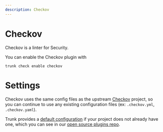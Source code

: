 ```yaml
---
description: Checkov
---
```


# Checkov

Checkov is a linter for Security.

You can enable the Checkov plugin with

```shell
trunk check enable checkov
```

# Settings

Checkov uses the same config files as the 
upstream [Checkov]() project, so you can continue to use any
existing configuration files (ex: `.checkov.yml`, `.checkov.yaml`).

Trunk provides a [default configuration](https://github.com/trunk-io/plugins/tree/main/linters/checkov) if your project does not already have one,
which you can see in our [open source plugins repo](https://github.com/trunk-io/plugins/tree/main).

